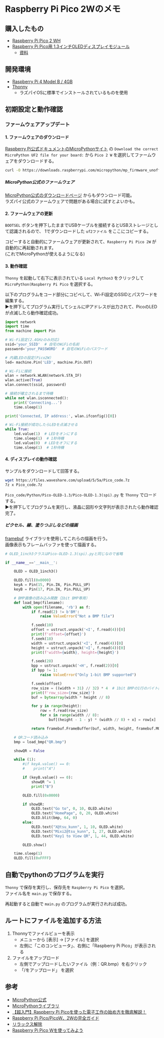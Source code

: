 # Raspberry Pi Pico 2Wのメモ

## 購入したもの
- [Raspberry Pi Pico 2 WH](https://www.switch-science.com/products/10258?variant=44459979407558)
- [Raspberry Pi Pico用 1.3インチOLEDディスプレイモジュール](https://www.switch-science.com/products/7549?variant=42382170915014)
  - [資料](https://www.waveshare.com/wiki/Pico-OLED-1.3)

## 開発環境
- [Raspberry Pi 4 Model B / 4GB](https://www.switch-science.com/products/5680?_pos=3&_sid=077434481&_ss=r)
- [Thonny](https://thonny.org/)
  - ラズパイOSに標準でインストールされているものを使用

## 初期設定と動作確認
### ファームウェアアップデート
#### 1. ファームウェアのダウンロード
[Raspberry Pi公式ドキュメントのMicroPythonサイト](https://www.raspberrypi.com/documentation/microcontrollers/micropython.html) の `Download the correct MicroPython UF2 file for your board:` から `Pico 2 W` を選択してファームウェアをダウンロードする。

```bash
curl -O https://downloads.raspberrypi.com/micropython/mp_firmware_unofficial_latest.uf2
```

##### MicroPython公式のファームウェア
[MicroPython公式のダウンロードページ](https://micropython.org/download/RPI_PICO2_W/) からもダウンロード可能。 \
ラズパイ公式のファームウェアで問題がある場合に試すとよいかも。

#### 2. ファームウェアの更新
`BOOTSEL` ボタンを押下したままでUSBケーブルを接続するとUSBストレージとして認識されるので、
1でダウンロードした `uf2ファイル` をここにコピーする。

コピーすると自動的にファームウェアが更新されて、`Raspberry Pi Pico 2W` が自動的に再起動されます。 \
(これでMicroPythonが使えるようになる)

#### 3. 動作確認
`Thonny` を起動して右下に表示されている `Local Python3` をクリックして `MicroPython(Raspberry Pi Pico` を選択する。

以下のプログラムをコード部分にコピペして、Wi-Fi設定のSSIDとパスワードを編集する。 \
▶を押下してプログラム実行してシェルにIPアドレスが出力されて、PicoのLEDが点滅したら動作確認成功。

```Python
import network
import time
from machine import Pin

# Wi-Fi設定(2.4GHzのみ対応)
ssid='your_SSID'  # 自宅のWiFiの名前
password='your_PASSWORD'  # 自宅のWiFiのパスワード

# 内蔵LEDの設定(Pico2W）
led= machine.Pin('LED', machine.Pin.OUT)

# Wi-Fiに接続
wlan = network.WLAN(network.STA_IF)
wlan.active(True)
wlan.connect(ssid, password)

# 接続が確立されるまで待機
while not wlan.isconnected():
    print('Connecting...')
    time.sleep(1)

print('Connected, IP address:', wlan.ifconfig()[0])

# Wi-Fi接続が成功したらLEDを点滅させる
while True:
    led.value(1)  # LEDをオンにする
    time.sleep(1)  # 1秒待機
    led.value(0)  # LEDをオフにする
    time.sleep(1)  # 1秒待機

```

#### 4. ディスプレイの動作確認
サンプルをダウンロードして回答する。

```bash
wget https://files.waveshare.com/upload/5/5a/Pico_code.7z
7z x Pico_code.7z
```

`Pico_code/Python/Pico-OLED-1.3/Pico-OLED-1.3(spi).py` を `Thonny` でロードする。 \
▶を押下してプログラムを実行し、液晶に図形や文字列が表示されたら動作確認完了。

##### ピクセル、線、塗りつぶしなどの描画
[framebuf](https://micropython-docs-ja.readthedocs.io/ja/latest/library/framebuf.html) ライブラリを使用してこれらの描画を行う。 \
画像表示もフレームバッファを使って描画する。

```python
# OLED_1inch3クラスはPico-OLED-1.3(spi).pyと同じなので省略

if __name__=='__main__':

    OLED = OLED_1inch3()

    OLED.fill(0x0000) 
    keyA = Pin(15, Pin.IN, Pin.PULL_UP)
    keyB = Pin(17, Pin.IN, Pin.PULL_UP)

    # BMP画像の読み込み関数（1bit BMP専用）
    def load_bmp(filename):
        with open(filename, 'rb') as f:
            if f.read(2) != b'BM':
                raise ValueError("Not a BMP file")

            f.seek(10)
            offset = ustruct.unpack('<I', f.read(4))[0]
            print(f'offset={offset}')
            f.seek(18)
            width = ustruct.unpack('<I', f.read(4))[0]
            height = ustruct.unpack('<I', f.read(4))[0]
            print(f'width={width}, height={height}')

            f.seek(28)
            bpp = ustruct.unpack('<H', f.read(2))[0]
            if bpp != 1:
                raise ValueError("Only 1-bit BMP supported")

            f.seek(offset)
            row_size = ((width + 31) // 32) * 4  # 1bit BMPの1行のバイト数（4バイト境界）
            print(f'row_size={row_size}')
            buf = bytearray(width * height // 8)

            for y in range(height):
                row = f.read(row_size)
                for x in range(width // 8):
                    buf[(height - 1 - y) * (width // 8) + x] = row[x]

            return framebuf.FrameBuffer(buf, width, height, framebuf.MONO_HLSB)

    # QRコード読み込み
    bmp = load_bmp("QR.bmp")

    showQR = False

    while (1):
        #if keyA.value() == 0:
        #    print("A")

        if (keyB.value() == 0):
            showQR ^= 1
            print("B")

        OLED.fill(0x0000)

        if showQR:
            OLED.text("Go to", 0, 10, OLED.white)
            OLED.text("HomePage", 0, 20, OLED.white)
            OLED.blit(bmp, 64, 0)
        else:
            OLED.text("X@tsu_kunn", 1, 10, OLED.white)
            OLED.text("Mixi2@tsu_kunn", 1, 27, OLED.white)
            OLED.text("Key1 to View QR", 1, 44, OLED.white)

        OLED.show()

    time.sleep(1)
    OLED.fill(0xFFFF)
```

## 自動でpythonのプログラムを実行
`Thonny` で保存を実行し、保存先を `Raspberry Pi Pico` を選択。 \
ファイル名を `main.py` で保存する。

再起動すると自動で `main.py` のプログラムが実行されれば成功。

## ルートにファイルを追加する方法
1. Thonnyでファイルビューを表示
    - メニューから [表示] → [ファイル] を選択
    - 左側に「このコンピュータ」、右側に「Raspberry Pi Pico」が表示される
1. ファイルをアップロード
    - 左側でアップロードしたいファイル（例：QR.bmp）を右クリック
    - 「/をアップロード」 を選択


## 参考
- [MicroPython公式](https://micropython.org/)
- [MicroPythonライブラリ](https://micropython-docs-ja.readthedocs.io/ja/latest/library/index.html)
- [【超入門】Raspberry Pi Picoを使った電子工作の始め方を徹底解説！](https://yossy-life.com/pico-start/)
- [Raspberry Pi Pico/PicoW、2Wの完全ガイド](https://www.iwillgoifican.com/raspberry-pi-pico/)
- [リラックス解除](https://micropython.org/download/RPI_PICO2/RPI_PICO2-latest.uf2)
- [Raspberry Pi Pico Wを使ってみよう](https://iwoneko.blogspot.com/2025/06/raspberry-pi-pico-w.html?m=1)
